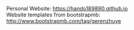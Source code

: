 Personal Website: https://hando189890.github.io <br>
Website templates from bootstrapmb: http://www.bootstrapmb.com/tag/gerenzhuye
